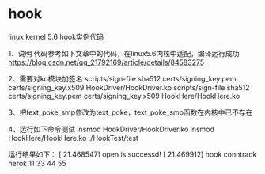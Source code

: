 # hook
linux kernel 5.6 hook实例代码

1、说明
代码参考如下文章中的代码，在linux5.6内核中适配，编译运行成功
https://blog.csdn.net/qq_21792169/article/details/84583275

2、需要对ko模块加签名
scripts/sign-file sha512 certs/signing_key.pem certs/signing_key.x509  HookDriver/HookDriver.ko
scripts/sign-file sha512 certs/signing_key.pem certs/signing_key.x509  HookHere/HookHere.ko

3、把text_poke_smp修改为text_poke，text_poke_smp函数在内核中已不存在

4、运行如下命令测试
insmod HookDriver/HookDriver.ko 
insmod HookHere/HookHere.ko 
./HookTest/test

运行结果如下：
[   21.468547] open is successd!
[   21.469912] hook conntrack herok
11
33
44
55


